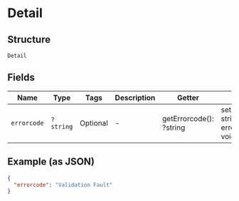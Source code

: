 
# Detail

## Structure

`Detail`

## Fields

| Name | Type | Tags | Description | Getter | Setter |
|  --- | --- | --- | --- | --- | --- |
| `errorcode` | `?string` | Optional | - | getErrorcode(): ?string | setErrorcode(?string errorcode): void |

## Example (as JSON)

```json
{
  "errorcode": "Validation Fault"
}
```

